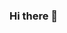 ### Hi there 👋

<!-- ![CoolSpring8's GitHub stats](https://github-readme-stats.vercel.app/api?username=CoolSpring8&count_private=true&show_icons=true) -->
